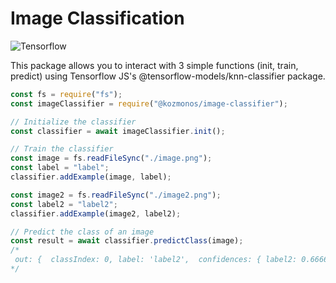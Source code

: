 # Image Classification

![Tensorflow](https://www.gstatic.com/devrel-devsite/prod/v05e7bfbff49f105125b8b594f3a652493da8c30b69bf85fd5d75c6ab4f13a57e/tensorflow/images/lockup.svg)

This package allows you to interact with 3 simple functions (init, train, predict) using Tensorflow JS's @tensorflow-models/knn-classifier package.

```javascript
const fs = require("fs");
const imageClassifier = require("@kozmonos/image-classifier");

// Initialize the classifier
const classifier = await imageClassifier.init();

// Train the classifier
const image = fs.readFileSync("./image.png");
const label = "label";
classifier.addExample(image, label);

const image2 = fs.readFileSync("./image2.png");
const label2 = "label2";
classifier.addExample(image2, label2);

// Predict the class of an image
const result = await classifier.predictClass(image);
/*
 out: {  classIndex: 0, label: 'label2',  confidences: { label2: 0.6666666666666666, label: 0.3333333333333333 } }
*/
```
